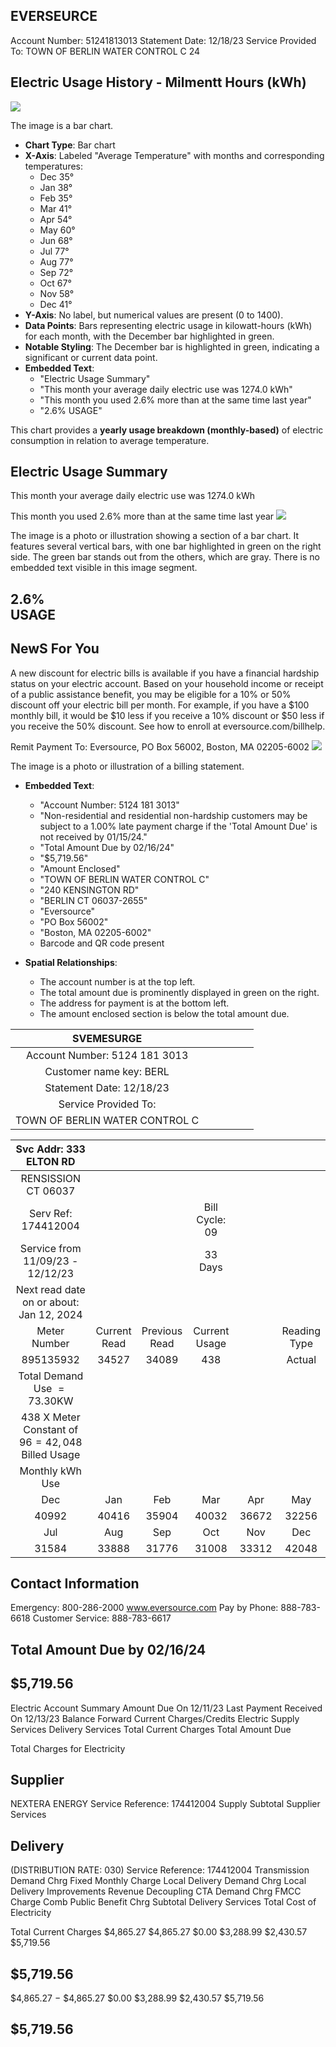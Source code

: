 ## EVERSEURCE

Account Number: 51241813013
Statement Date: 12/18/23
Service Provided To:
TOWN OF BERLIN WATER CONTROL C 24

## Electric Usage History - Milmentt Hours (kWh)

![](images/img-0.jpeg)

The image is a bar chart.

- **Chart Type**: Bar chart
- **X-Axis**: Labeled "Average Temperature" with months and corresponding temperatures:
  - Dec 35°
  - Jan 38°
  - Feb 35°
  - Mar 41°
  - Apr 54°
  - May 60°
  - Jun 68°
  - Jul 77°
  - Aug 77°
  - Sep 72°
  - Oct 67°
  - Nov 58°
  - Dec 41°
- **Y-Axis**: No label, but numerical values are present (0 to 1400).
- **Data Points**: Bars representing electric usage in kilowatt-hours (kWh) for each month, with the December bar highlighted in green.
- **Notable Styling**: The December bar is highlighted in green, indicating a significant or current data point.
- **Embedded Text**: 
  - "Electric Usage Summary"
  - "This month your average daily electric use was 1274.0 kWh"
  - "This month you used 2.6% more than at the same time last year"
  - "2.6% USAGE"

This chart provides a **yearly usage breakdown (monthly-based)** of electric consumption in relation to average temperature.

## Electric Usage Summary

This month your average daily electric use was 1274.0 kWh

This month you used $2.6 \%$ more than at the same time last year
![](images/img-1.jpeg)

The image is a photo or illustration showing a section of a bar chart. It features several vertical bars, with one bar highlighted in green on the right side. The green bar stands out from the others, which are gray. There is no embedded text visible in this image segment.

## $2.6 \%$ <br> USAGE

## NewS For You

A new discount for electric bills is available if you have a financial hardship status on your electric account. Based on your household income or receipt of a public assistance benefit, you may be eligible for a $10 \%$ or $50 \%$ discount off your electric bill per month. For example, if you have a $\$ 100$ monthly bill, it would be $\$ 10$ less if you receive a $10 \%$ discount or $\$ 50$ less if you receive the $50 \%$ discount. See how to enroll at eversource.com/billhelp.

Remit Payment To: Eversource, PO Box 56002, Boston, MA 02205-6002
![](images/img-2.jpeg)

The image is a photo or illustration of a billing statement. 

- **Embedded Text**:
  - "Account Number: 5124 181 3013"
  - "Non-residential and residential non-hardship customers may be subject to a 1.00% late payment charge if the 'Total Amount Due' is not received by 01/15/24."
  - "Total Amount Due by 02/16/24"
  - "$5,719.56"
  - "Amount Enclosed"
  - "TOWN OF BERLIN WATER CONTROL C"
  - "240 KENSINGTON RD"
  - "BERLIN CT 06037-2655"
  - "Eversource"
  - "PO Box 56002"
  - "Boston, MA 02205-6002"
  - Barcode and QR code present

- **Spatial Relationships**:
  - The account number is at the top left.
  - The total amount due is prominently displayed in green on the right.
  - The address for payment is at the bottom left.
  - The amount enclosed section is below the total amount due.

| SVEMESURGE |  |  |  |  |  |
| :--: | :--: | :--: | :--: | :--: | :--: |
| Account Number: 5124 181 3013 |  |  |  |  |  |
| Customer name key: BERL |  |  |  |  |  |
| Statement Date: 12/18/23 |  |  |  |  |  |
| Service Provided To: |  |  |  |  |  |
| TOWN OF BERLIN WATER CONTROL C |  |  |  |  |  |


| Svc Addr: 333 ELTON RD |  |  |  |  |  |
| :--: | :--: | :--: | :--: | :--: | :--: |
| RENSISSION CT 06037 |  |  |  |  |  |
| Serv Ref: 174412004 |  |  | Bill Cycle: 09 |  |  |
| Service from 11/09/23 - 12/12/23 |  |  | 33 Days |  |  |
| Next read date on or about: Jan 12, 2024 |  |  |  |  |  |
| Meter <br> Number | Current <br> Read | Previous <br> Read | Current <br> Usage |  | Reading <br> Type |
| 895135932 | 34527 | 34089 | 438 |  | Actual |
| Total Demand Use $=73.30 \mathrm{KW}$ |  |  |  |  |  |
| 438 X Meter Constant of $96=42,048$ Billed Usage |  |  |  |  |  |
| Monthly kWh Use |  |  |  |  |  |
| Dec | Jan | Feb | Mar | Apr | May | Jun |
| 40992 | 40416 | 35904 | 40032 | 36672 | 32256 | 35520 |
| Jul | Aug | Sep | Oct | Nov | Dec |  |
| 31584 | 33888 | 31776 | 31008 | 33312 | 42048 |  |

## Contact Information

Emergency: 800-286-2000
www.eversource.com
Pay by Phone: 888-783-6618
Customer Service: 888-783-6617

## Total Amount Due by 02/16/24

## $5,719.56

Electric Account Summary
Amount Due On 12/11/23
Last Payment Received On 12/13/23
Balance Forward
Current Charges/Credits
Electric Supply Services
Delivery Services
Total Current Charges
Total Amount Due

Total Charges for Electricity

## Supplier

NEXTERA ENERGY
Service Reference: 174412004
Supply
Subtotal Supplier Services

## Delivery

(DISTRIBUTION RATE: 030)
Service Reference: 174412004
Transmission Demand Chrg
Fixed Monthly Charge
Local Delivery Demand Chrg
Local Delivery Improvements
Revenue Decoupling
CTA Demand Chrg
FMCC Charge
Comb Public Benefit Chrg
Subtotal Delivery Services
Total Cost of Electricity

Total Current Charges
$4,865.27
$4,865.27
$0.00
$3,288.99
$2,430.57
$5,719.56

## $5,719.56

\$4,865.27
$-$ \$4,865.27
\$0.00
\$3,288.99
\$2,430.57
\$5,719.56

## $5,719.56

